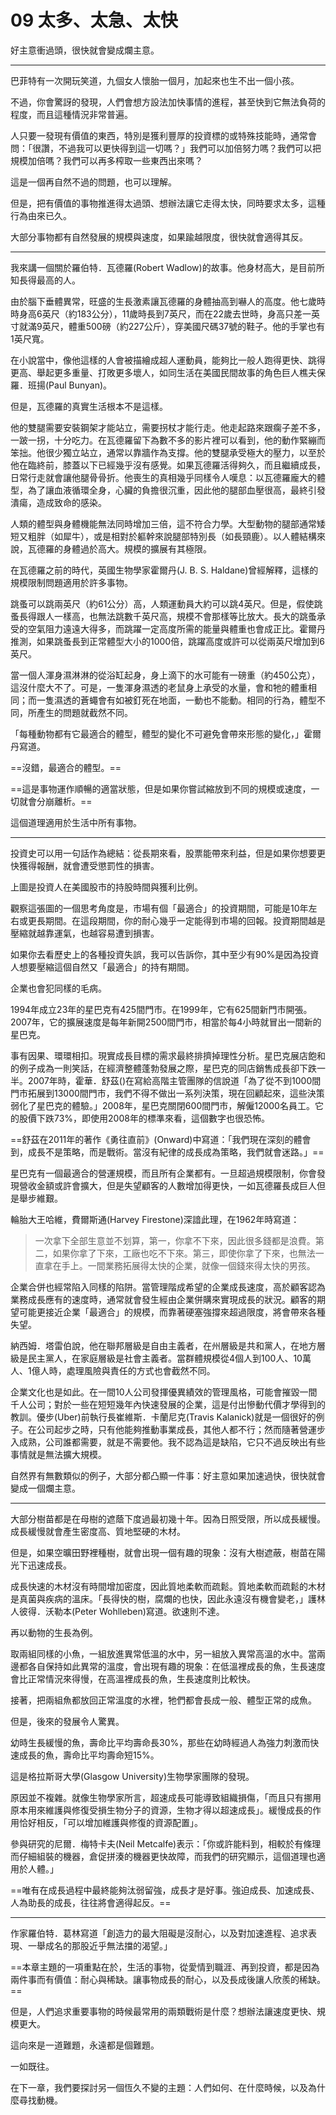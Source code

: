 # 09 太多、太急、太快

好主意衝過頭，很快就會變成爛主意。

---

巴菲特有一次開玩笑道，九個女人懷胎一個月，加起來也生不出一個小孩。

不過，你會驚訝的發現，人們會想方設法加快事情的進程，甚至快到它無法負荷的程度，而且這種情況非常普遍。

人只要一發現有價值的東西，特別是獲利豐厚的投資標的或特殊技能時，通常會問：「很讚，不過我可以更快得到這一切嗎？」我們可以加倍努力嗎？我們可以把規模加倍嗎？我們可以再多榨取一些東西出來嗎？

這是一個再自然不過的問題，也可以理解。

但是，把有價值的事物推進得太過頭、想辦法讓它走得太快，同時要求太多，這種行為由來已久。

大部分事物都有自然發展的規模與速度，如果踰越限度，很快就會適得其反。

---

我來講一個關於羅伯特．瓦德羅(Robert Wadlow)的故事。他身材高大，是目前所知長得最高的人。

由於腦下垂體異常，旺盛的生長激素讓瓦德羅的身體抽高到嚇人的高度。他七歲時時身高6英尺（約183公分），11歲時長到7英尺，而在22歲去世時，身高只差一英寸就滿9英尺，體重500磅（約227公斤），穿美國尺碼37號的鞋子。他的手掌也有1英尺寬。

在小說當中，像他這樣的人會被描繪成超人運動員，能夠比一般人跑得更快、跳得更高、舉起更多重量、打敗更多壞人，如同生活在美國民間故事的角色巨人樵夫保羅．班揚(Paul Bunyan)。

但是，瓦德羅的真實生活根本不是這樣。

他的雙腿需要安裝鋼架才能站立，需要拐杖才能行走。他走起路來跟瘸子差不多，一跛一拐，十分吃力。在瓦德羅留下為數不多的影片裡可以看到，他的動作緊繃而笨拙。他很少獨立站立，通常以靠牆作為支撐。他的雙腿承受極大的壓力，以至於他在臨終前，膝蓋以下已經幾乎沒有感覺。如果瓦德羅活得夠久，而且繼續成長，日常行走就會讓他腿骨骨折。他喪生的真相幾乎同樣令人嘆息：以瓦德羅龐大的體型，為了讓血液循環全身，心臟的負擔很沉重，因此他的腿部血壓很高，最終引發潰瘍，造成致命的感染。

人類的體型與身體機能無法同時增加三倍，這不符合力學。大型動物的腿部通常矮短又粗胖（如犀牛），或是相對於軀幹來說腿部特別長（如長頸鹿）。以人體結構來說，瓦德羅的身體過於高大。規模的擴展有其極限。

在瓦德羅之前的時代，英國生物學家霍爾丹(J. B. S. Haldane)曾經解釋，這樣的規模限制問題適用於許多事物。

跳蚤可以跳兩英尺（約61公分）高，人類運動員大約可以跳4英尺。但是，假使跳蚤長得跟人一樣高，也無法跳數千英尺高，規模不會那樣等比放大。長大的跳蚤承受的空氣阻力遠遠大得多，而跳躍一定高度所需的能量與體重也會成正比。霍爾丹推測，如果跳蚤長到正常體型大小的1000倍，跳躍高度或許可以從兩英尺增加到6英尺。

當一個人渾身濕淋淋的從浴缸起身，身上滴下的水可能有一磅重（約450公克），這沒什麼大不了。可是，一隻渾身濕透的老鼠身上承受的水量，會和牠的體重相同；而一隻濕透的蒼蠅會有如被釘死在地面，一動也不能動。相同的行為，體型不同，所產生的問題就截然不同。

「每種動物都有它最適合的體型，體型的變化不可避免會帶來形態的變化，」霍爾丹寫道。

==沒錯，最適合的體型。==

==這是事物運作順暢的適當狀態，但是如果你嘗試縮放到不同的規模或速度，一切就會分崩離析。==

這個道理適用於生活中所有事物。

---

投資史可以用一句話作為總結：從長期來看，股票能帶來利益，但是如果你想要更快獲得報酬，就會遭受懲罰性的損害。

上圖是投資人在美國股市的持股時間與獲利比例。

觀察這張圖的一個思考角度是，市場有個「最適合」的投資期間，可能是10年左右或更長期間。在這段期間，你的耐心幾乎一定能得到市場的回報。投資期間越是壓縮就越靠運氣，也越容易遭到損害。

如果你去看歷史上的各種投資失誤，我可以告訴你，其中至少有90%是因為投資人想要壓縮這個自然又「最適合」的持有期間。

企業也會犯同樣的毛病。

1994年成立23年的星巴克有425間門市。在1999年，它有625間新門市開張。2007年，它的擴展速度是每年新開2500間門市，相當於每4小時就冒出一間新的星巴克。

事有因果、環環相扣。現實成長目標的需求最終排擠掉理性分析。星巴克展店飽和的例子成為一則笑話，在經濟整體蓬勃發展之際，星巴克的同店銷售成長卻下跌一半。2007年時，霍華．舒茲()在寫給高階主管團隊的信說道「為了從不到1000間門市拓展到13000間門市，我們不得不做出一系列決策，現在回顧起來，這些決策弱化了星巴克的體驗。」2008年，星巴克關閉600間門市，解僱12000名員工。它的股價下跌73%，即使用2008年的標準來看，這個數字也很恐怖。

==舒茲在2011年的著作《勇往直前》(Onward)中寫道：「我們現在深刻的體會到，成長不是策略，而是戰術。當沒有紀律的成長成為策略，我們就會迷路。」==

星巴克有一個最適合的營運規模，而且所有企業都有。一旦超過規模限制，你會發現營收金額或許會擴大，但是失望顧客的人數增加得更快，一如瓦德羅長成巨人但是舉步維艱。

輪胎大王哈維，費爾斯通(Harvey Firestone)深諳此理，在1962年時寫道：

> 一次拿下全部生意並不划算，第一，你拿不下來，因此很多錢都是浪費。第二，如果你拿了下來，工廠也吃不下來。第三，即使你拿了下來，也無法一直拿在手上。一間業務拓展得太快的企業，就像一個錢來得太快的男孩。

企業合併也經常陷入同樣的陷阱。當管理階成希望的企業成長速度，高於顧客認為業務成長應有的速度時，通常就會發生經由企業併購來實現成長的狀況。顧客的期望可能更接近企業「最適合」的規模，而靠著硬塞強撐來超過限度，將會帶來各種失望。

納西姆．塔雷伯說，他在聯邦層級是自由主義者，在州層級是共和黨人，在地方層級是民主黨人，在家庭層級是社會主義者。當群體規模從4個人到100人、10萬人、1億人時，處理風險與責任的方式也會截然不同。

企業文化也是如此。在一間10人公司發揮優異績效的管理風格，可能會摧毀一間千人公司；對於一些在短短幾年內快速發展的企業，這是付出慘動代價才學得到的教訓。優步(Uber)前執行長崔維斯．卡蘭尼克(Travis Kalanick)就是一個很好的例子。在公司起步之時，只有他能夠推動事業成長，其他人都不行；然而隨著營運步入成熟，公司誰都需要，就是不需要他。我不認為這是缺陷，它只不過反映出有些事情就是無法擴大規模。

自然界有無數類似的例子，大部分都凸顯一件事：好主意如果加速過快，很快就會變成一個爛主意。

---

大部分樹苗都是在母樹的遮蔭下度過最初幾十年。因為日照受限，所以成長緩慢。成長緩慢就會產生密度高、質地堅硬的木材。

但是，如果空曠田野裡種樹，就會出現一個有趣的現象：沒有大樹遮蔽，樹苗在陽光下迅速成長。

成長快速的木材沒有時間增加密度，因此質地柔軟而疏鬆。質地柔軟而疏鬆的木材是真菌與疾病的溫床。「長得快的樹，腐爛的也快，因此永遠沒有機會變老，」護林人彼得．沃勒本(Peter Wohlleben)寫道。欲速則不達。

再以動物的生長為例。

取兩組同樣的小魚，一組放進異常低溫的水中，另一組放入異常高溫的水中。當兩邊都各自保持如此異常的溫度，會出現有趣的現象：在低溫裡成長的魚，生長速度會比正常情況來得慢，在高溫裡成長的魚，生長速度則比較快。

接著，把兩組魚都放回正常溫度的水裡，牠們都會長成一般、體型正常的成魚。

但是，後來的發展令人驚異。

幼時生長緩慢的魚，壽命比平均壽命長30%，那些在幼時經過人為強力刺激而快速成長的魚，壽命比平均壽命短15%。

這是格拉斯哥大學(Glasgow University)生物學家團隊的發現。

原因並不複雜。就像生物學家所言，超速成長可能導致組織損傷，「而且只有挪用原本用來維護與修復受損生物分子的資源，生物才得以超速成長」。緩慢成長的作用恰好相反，「可以增加維護與修復的資源配置」。

參與研究的尼爾．梅特卡夫(Neil Metcalfe)表示：「你或許能料到，相較於有條理而仔細組裝的機器，倉促拼湊的機器更快故障，而我們的研究顯示，這個道理也適用於人體。」

==唯有在成長過程中最終能夠汰弱留強，成長才是好事。強迫成長、加速成長、人為助長的成長，往往將會適得起反。==

---

作家羅伯特．葛林寫道「創造力的最大阻礙是沒耐心，以及對加速進程、追求表現、一舉成名的那股近乎無法擋的渴望。」

==本章主題的一項重點在於，生活的事物，從愛情到職涯、再到投資，都是因為兩件事而有價值：耐心與稀缺。讓事物成長的耐心，以及長成後讓人欣羨的稀缺。==

但是，人們追求重要事物的時候最常用的兩類戰術是什麼？想辦法讓速度更快、規模更大。

這向來是一道難題，永遠都是個難題。

一如既往。

在下一章，我們要探討另一個恆久不變的主題：人們如何、在什麼時候，以及為什麼尋找動機。